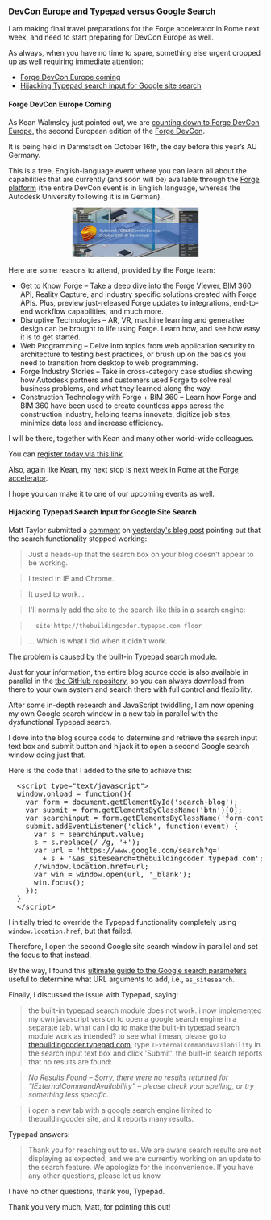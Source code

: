 <head>
<meta http-equiv="Content-Type" content="text/html; charset=utf-8">
<link rel="stylesheet" type="text/css" href="bc.css">
<script src="https://cdn.rawgit.com/google/code-prettify/master/loader/run_prettify.js" type="text/javascript"></script>
</head>

<!---

- http://keanw.com/2018/09/counting-down-to-forge-devcon-europe.html

- http://thebuildingcoder.typepad.com/blog/2018/09/roadmap-ci-for-rtf-geometry-library-limitations.html#comment-4106874384

- google custom search engine CSE
Copy the following code, and paste it into a <div> element in your site's <body> section, where you want both of the search box and the search results to render.
Note: For the most cross-browser compatibility, it is recommended that your HTML pages use a supported doctype such as <!DOCTYPE html>. CSS hover effects require a supported doctype.

<script>
  (function() {
    var cx = '010209790528060308176:r44wkbirunu';
    var gcse = document.createElement('script');
    gcse.type = 'text/javascript';
    gcse.async = true;
    gcse.src = 'https://cse.google.com/cse.js?cx=' + cx;
    var s = document.getElementsByTagName('script')[0];
    s.parentNode.insertBefore(gcse, s);
  })();
</script>
<gcse:search></gcse:search>

<html>
<head>
<title>my site</title>
...
<head>
<body>
<div1>...</div1>
PASTE THE CODE HERE
<div2>...</div2>
</body>
</html>

You can customize the Search UI even more, or add per page customization by following the full documentation on CSE element.

https://developers.google.com/custom-search/docs/element

Description: The Building Coder Forge, BIM and Revit API blog by Jeremy Tammik
Search engine keywords: 'The Building Coder' Forge BIM 'Revit API' blog 'Jeremy Tammik'
Search engine ID: 010209790528060308176:r44wkbirunu
URL: https://cse.google.com/cse?cx=010209790528060308176:r44wkbirunu

https://www.google.com/search?q=eth+zurich&btnG=Search&domains=keanw.com&sitesearch=keanw.com

https://www.google.com/search?q=IExternalCommandAvailability&domains=thebuildingcoder.typepad.com

how to get typepad built-in search button?

<script type="text/javascript">
window.onload = function(){
var form = document.getElementById('search-blog');
var submit = form.getElementsByClassName('btn')[0];
//alert(submit);
//var searchinput = form.getElementsByName('filter.q');
var searchinput = form.getElementsByClassName('form-control')[0];
//alert(searchinput);
submit.addEventListener('click', function(event) {
  var s = searchinput.value;
  s = s.replace(/ /g, '+');
  var url = 'https://www.google.com/search?q='
    + s + '&as_sitesearch=thebuildingcoder.typepad.com';
  //alert(url);
  //window.location.href=url;
  var win = window.open(url, '_blank');
  win.focus();
});
}
</script>


<input type="button" value="Add Students" onclick="window.location.href='Students.html';"/>
<button onclick="myFunction()">Click me</button>

//get a reference to the element
var myBtn = document.getElementById('myButton');
//add event listener
myBtn.addEventListener('click', function(event) { window.location.href='Students.html'; });

https://moz.com/blog/the-ultimate-guide-to-the-google-search-parameters

the built-in typepad search module does not work.

i now implemented my own javascript version to open a google search engine in a separate tab.

what can i do to make the built-in typepad search module work as intended?

to see what i mean, please go to 

http://thebuildingcoder.typepad.com/

type "IExternalCommandAvailability" in the search input text box and click 'Submit'.

the built-in search reports that no results are found:

No Results Found -- Sorry, there were no results returned for “IExternalCommandAvailability” &ndash; please check your spelling, or try something less specific.

i open a new tab with a google search engine limited to thebuildingcoder site, and it reports many results.

Typepad answers:

Thank you for reaching out to us. We are aware search results are not displaying as expected, and we are currently working on an update to the search feature. We apologize for the inconvenience. If you have any other questions, please let us know.

I have no other questions, thank you, Typepad.

 #RevitAPI @AutodeskRevit #bim #dynamobim @AutodeskForge #ForgeDevCon 

I am making final travel preparations for the Forge accelerator in Rome next week, and need to start preparing for DevCon Europe as well.
As always, when you have no time to spare, something else urgent cropped up as well requiring immediate attention
&ndash; Forge DevCon Europe coming
&ndash; Hijacking Typepad search input for Google site search...

-->

### DevCon Europe and Typepad versus Google Search

I am making final travel preparations for the Forge accelerator in Rome next week, and need to start preparing for DevCon Europe as well.

As always, when you have no time to spare, something else urgent cropped up as well requiring immediate attention:

- [Forge DevCon Europe coming](#2) 
- [Hijacking Typepad search input for Google site search](#3) 

#### <a name="2"></a> Forge DevCon Europe Coming

As Kean Walmsley just pointed out, we
are [counting down to Forge DevCon Europe](http://keanw.com/2018/09/counting-down-to-forge-devcon-europe.html),
the second European edition of the [Forge DevCon](https://forge.autodesk.com/devcon-2018).

It is being held in Darmstadt on October 16th, the day before this year’s AU Germany.

This is a free, English-language event where you can learn all about the capabilities that are currently (and soon will be) available through
the [Forge platform](https://autodesk-forge.github.io) (the
entire DevCon event is in English language, whereas the Autodesk University following it is in German).

<center>
<img src="img/forge_devcon_europe_2018.png" alt="Autodesk Forge Devcon Europe 2018" width="250">
</center>

Here are some reasons to attend, provided by the Forge team:

- Get to Know Forge &ndash; 
Take a deep dive into the Forge Viewer, BIM 360 API, Reality Capture, and industry specific solutions created with Forge APIs.
Plus, preview just-released Forge updates to integrations, end-to-end workflow capabilities, and much more.
- Disruptive Technologies &ndash; 
AR, VR, machine learning and generative design can be brought to life using Forge. Learn how, and see how easy it is to get started.
- Web Programming &ndash; 
Delve into topics from web application security to architecture to testing best practices, or brush up on the basics you need to transition from desktop to web programming.
- Forge Industry Stories &ndash; 
Take in cross-category case studies showing how Autodesk partners and customers used Forge to solve real business problems, and what they learned along the way.
- Construction Technology with Forge + BIM 360 &ndash; 
Learn how Forge and BIM 360 have been used to create countless apps across the construction industry, helping teams innovate, digitize job sites, minimize data loss and increase efficiency.

I will be there, together with Kean and many other world-wide colleagues.

You can [register today via this link](https://www.rayseven.com/r7/runtime/autodesk/devcon2018/registration.visitor.php).

Also, again like Kean, my next stop is next week in Rome at
the [Forge accelerator](http://autodeskcloudaccelerator.com).

I hope you can make it to one of our upcoming events as well.


#### <a name="3"></a> Hijacking Typepad Search Input for Google Site Search

Matt Taylor submitted
a [comment](http://thebuildingcoder.typepad.com/blog/2018/09/roadmap-ci-for-rtf-geometry-library-limitations.html#comment-4106874384)
on [yesterday's blog post](http://thebuildingcoder.typepad.com/blog/2018/09/roadmap-ci-for-rtf-geometry-library-limitations.html) pointing
out that the search functionality stopped working:

> Just a heads-up that the search box on your blog doesn't appear to be working.

> I tested in IE and Chrome.

> It used to work...

> I'll normally add the site to the search like this in a search engine:

> `  site:http://thebuildingcoder.typepad.com floor`

> ... Which is what I did when it didn't work.

The problem is caused by the built-in Typepad search module.

Just for your information, the entire blog source code is also available in parallel in
the [tbc GitHub repository](https://github.com/jeremytammik/tbc),
so you can always download from there to your own system and search there with full control and flexibility.

After some in-depth research and JavaScript twiddling, I am now opening my own Google search window in a new tab in parallel with the dysfunctional Typepad search.

I dove into the blog source code to determine and retrieve the search input text box and submit button and hijack it to open a second Google search window doing just that.

Here is the code that I added to the site to achieve this:

<pre class="prettyprint">
  &lt;script type="text/javascript"&gt;
  window.onload = function(){
    var form = document.getElementById('search-blog');
    var submit = form.getElementsByClassName('btn')[0];
    var searchinput = form.getElementsByClassName('form-control')[0];
    submit.addEventListener('click', function(event) {
      var s = searchinput.value;
      s = s.replace(/ /g, '+');
      var url = 'https://www.google.com/search?q='
        + s + '&as_sitesearch=thebuildingcoder.typepad.com';
      //window.location.href=url;
      var win = window.open(url, '_blank');
      win.focus();
    });
  }
  &lt;/script&gt;
</pre>

I initially tried to override the Typepad functionality completely using `window.location.href`, but that failed.

Therefore, I open the second Google site search window in parallel and set the focus to that instead.

By the way, I found
this [ultimate guide to the Google search parameters](https://moz.com/blog/the-ultimate-guide-to-the-google-search-parameters) useful
to determine what URL arguments to add, i.e., `as_sitesearch`.

Finally, I discussed the issue with Typepad, saying:

> the built-in typepad search module does not work.
i now implemented my own javascript version to open a google search engine in a separate tab.
what can i do to make the built-in typepad search module work as intended?
to see what i mean, please go to [thebuildingcoder.typepad.com](http://thebuildingcoder.typepad.com),
type `IExternalCommandAvailability` in the search input text box and click 'Submit'.
the built-in search reports that no results are found:

> *No Results Found &ndash; Sorry, there were no results returned for “IExternalCommandAvailability” &ndash; please check your spelling, or try something less specific.*

> i open a new tab with a google search engine limited to thebuildingcoder site, and it reports many results.

Typepad answers:

> Thank you for reaching out to us. We are aware search results are not displaying as expected, and we are currently working on an update to the search feature. We apologize for the inconvenience. If you have any other questions, please let us know.

I have no other questions, thank you, Typepad.

Thank you very much, Matt, for pointing this out!
